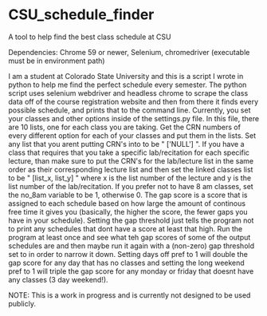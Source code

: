 # CSU_schedule_finder
A tool to help find the best class schedule at CSU

Dependencies: 
Chrome 59 or newer, 
Selenium, 
chromedriver (executable must be in environment path)

I am a student at Colorado State University and this is a script I wrote in python to help me find the perfect schedule every semester. The python script uses selenium webdriver and headless chrome to scrape the class data off of the course registration website and then from there it finds every possible schedule, and prints that to the command line. Currently, you set your classes and other options inside of the settings.py file. In this file, there are 10 lists, one for each class you are taking. Get the CRN numbers of every different option for each of your classes and put them in the lists. Set any list that you arent putting CRN's into to be " ['NULL'] ". If you have a class that requires that you take a specific lab/recitation for each specific lecture, than make sure to put the CRN's for the lab/lecture list in the same order as their corresponding lecture list and then set the linked classes list to be " [list_x, list_y] " where x is the list number of the lecture and y is the list number of the lab/recitation. If you prefer not to have 8 am classes, set the no_8am variable to be 1, otherwise 0. The gap score is a score that is assigned to each schedule based on how large the amount of continous free time it gives you (basically, the higher the score, the fewer gaps you have in your schedule). Setting the gap threshold just tells the program not to print any schedules that dont have a score at least that high. Run the program at least once and see what teh gap scores of some of the output schedules are and then maybe run it again with a (non-zero) gap threshold set to in order to narrow it down. Setting days off pref to 1 will double the gap score for any day that has no classes and setting the long weekend pref to 1 will triple the gap score for any monday or friday that doesnt have any classes (3 day weekend!).

NOTE: This is a work in progress and is currently not designed to be used publicly.

